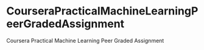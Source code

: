 # CourseraPracticalMachineLearningPeerGradedAssignment
Coursera Practical Machine Learning Peer Graded Assignment
